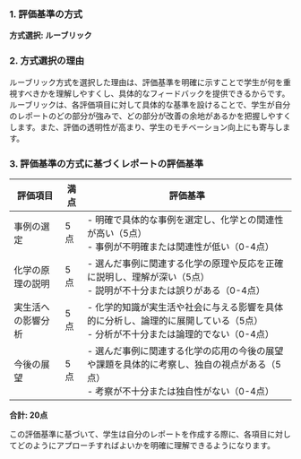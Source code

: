 ### 1. 評価基準の方式
**方式選択: ルーブリック**

### 2. 方式選択の理由
ルーブリック方式を選択した理由は、評価基準を明確に示すことで学生が何を重視すべきかを理解しやすくし、具体的なフィードバックを提供できるからです。ルーブリックは、各評価項目に対して具体的な基準を設けることで、学生が自分のレポートのどの部分が強みで、どの部分が改善の余地があるかを把握しやすくします。また、評価の透明性が高まり、学生のモチベーション向上にも寄与します。

### 3. 評価基準の方式に基づくレポートの評価基準

| 評価項目               | 満点 | 評価基準                                                                                     |
|------------------------|------|----------------------------------------------------------------------------------------------|
| 事例の選定            | 5点  | - 明確で具体的な事例を選定し、化学との関連性が高い（5点）<br>- 事例が不明確または関連性が低い（0-4点） |
| 化学の原理の説明      | 5点  | - 選んだ事例に関連する化学の原理や反応を正確に説明し、理解が深い（5点）<br>- 説明が不十分または誤りがある（0-4点） |
| 実生活への影響分析    | 5点  | - 化学的知識が実生活や社会に与える影響を具体的に分析し、論理的に展開している（5点）<br>- 分析が不十分または論理的でない（0-4点） |
| 今後の展望            | 5点  | - 選んだ事例に関連する化学の応用の今後の展望や課題を具体的に考察し、独自の視点がある（5点）<br>- 考察が不十分または独自性がない（0-4点） |

**合計: 20点** 

この評価基準に基づいて、学生は自分のレポートを作成する際に、各項目に対してどのようにアプローチすればよいかを明確に理解できるようになります。